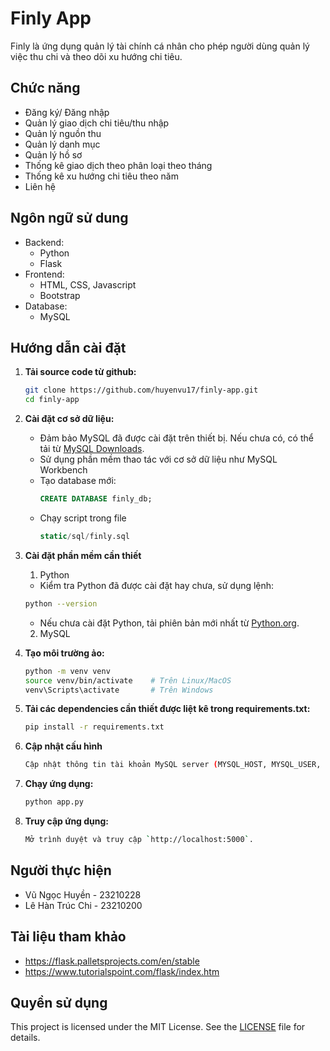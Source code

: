 # Finly App
Finly là ứng dụng quản lý tài chính cá nhân cho phép người dùng quản lý việc thu chi và theo dõi xu hướng chi tiêu.

## Chức năng
- Đăng ký/ Đăng nhập
- Quản lý giao dịch chi tiêu/thu nhập
- Quản lý nguồn thu
- Quản lý danh mục
- Quản lý hồ sơ
- Thống kê giao dịch theo phân loại theo tháng
- Thống kê xu hướng chi tiêu theo năm
- Liên hệ

## Ngôn ngữ sử dung
- Backend:
    - Python
    - Flask
- Frontend:
    - HTML, CSS, Javascript
    - Bootstrap
- Database:
    - MySQL

## Hướng dẫn cài đặt

1. **Tải source code từ github:**
    ```bash
    git clone https://github.com/huyenvu17/finly-app.git
    cd finly-app
    ```

2. **Cài đặt cơ sở dữ liệu:**
    - Đảm bảo MySQL đã được cài đặt trên thiết bị. Nếu chưa có, có thể tải từ [MySQL Downloads](https://dev.mysql.com/downloads/).
    - Sử dụng phần mềm thao tác với cơ sở dữ liệu như MySQL Workbench
    - Tạo database mới:
        ```sql
        CREATE DATABASE finly_db;
        ```
    - Chạy script trong file 
        ```sql
        static/sql/finly.sql
        ```

3. **Cài đặt phần mềm cần thiết**
    1. Python
    - Kiểm tra Python đã được cài đặt hay chưa, sử dụng lệnh:
    ```bash
    python --version
    ```
    - Nếu chưa cài đặt Python, tải phiên bản mới nhất từ [Python.org](https://www.python.org/downloads/).
    2. MySQL


4. **Tạo môi trường ảo:**
    ```bash
    python -m venv venv
    source venv/bin/activate    # Trên Linux/MacOS
    venv\Scripts\activate       # Trên Windows
    ```

5. **Tải các dependencies cần thiết được liệt kê trong requirements.txt:**
    ```bash
    pip install -r requirements.txt
    ```

6. **Cập nhật cấu hình**
    ```bash
    Cập nhật thông tin tài khoản MySQL server (MYSQL_HOST, MYSQL_USER, MYSQL_PASSWORD) tại /config.py
    ```

7. **Chạy ứng dụng:**
    ```bash
    python app.py
    ```

8. **Truy cập ứng dụng:**
    ```bash
    Mở trình duyệt và truy cập `http://localhost:5000`.
    ```

## Người thực hiện

- Vũ Ngọc Huyền   - 23210228
- Lê Hàn Trúc Chi - 23210200


## Tài liệu tham khảo
- https://flask.palletsprojects.com/en/stable
- https://www.tutorialspoint.com/flask/index.htm

## Quyền sử dụng
This project is licensed under the MIT License. See the [LICENSE](LICENSE) file for details.